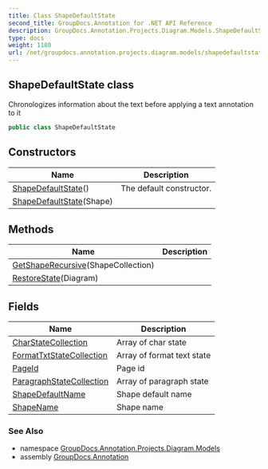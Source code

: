 ```yaml
---
title: Class ShapeDefaultState
second_title: GroupDocs.Annotation for .NET API Reference
description: GroupDocs.Annotation.Projects.Diagram.Models.ShapeDefaultState class. Chronologizes information about the text before applying a text annotation to it
type: docs
weight: 1180
url: /net/groupdocs.annotation.projects.diagram.models/shapedefaultstate/
---
```

## ShapeDefaultState class

Chronologizes information about the text before applying a text annotation to it

```csharp
public class ShapeDefaultState
```

## Constructors

| Name | Description |
| --- | --- |
| [ShapeDefaultState](shapedefaultstate/#constructor)() | The default constructor. |
| [ShapeDefaultState](shapedefaultstate/#constructor_1)(Shape) |  |

## Methods

| Name | Description |
| --- | --- |
| [GetShapeRecursive](../../groupdocs.annotation.projects.diagram.models/shapedefaultstate/getshaperecursive/)(ShapeCollection) |  |
| [RestoreState](../../groupdocs.annotation.projects.diagram.models/shapedefaultstate/restorestate/)(Diagram) |  |

## Fields

| Name | Description |
| --- | --- |
| [CharStateCollection](../../groupdocs.annotation.projects.diagram.models/shapedefaultstate/charstatecollection/) | Array of char state |
| [FormatTxtStateCollection](../../groupdocs.annotation.projects.diagram.models/shapedefaultstate/formattxtstatecollection/) | Array of format text state |
| [PageId](../../groupdocs.annotation.projects.diagram.models/shapedefaultstate/pageid/) | Page id |
| [ParagraphStateCollection](../../groupdocs.annotation.projects.diagram.models/shapedefaultstate/paragraphstatecollection/) | Array of paragraph state |
| [ShapeDefaultName](../../groupdocs.annotation.projects.diagram.models/shapedefaultstate/shapedefaultname/) | Shape default name |
| [ShapeName](../../groupdocs.annotation.projects.diagram.models/shapedefaultstate/shapename/) | Shape name |

### See Also

* namespace [GroupDocs.Annotation.Projects.Diagram.Models](../../groupdocs.annotation.projects.diagram.models/)
* assembly [GroupDocs.Annotation](../../)


